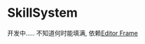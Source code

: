 # SkillSystem

开发中..... 不知道何时能填满, 依赖[Editor Frame](https://assetstore.unity.com/packages/tools/utilities/editor-frame-146795)

